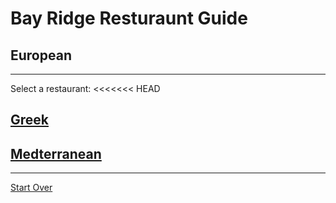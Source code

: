 # Bay Ridge Resturaunt Guide
## European
---
Select a restaurant:
<<<<<<< HEAD
## [Greek](greek.md)
## [Medterranean](mediterranean.md)
---
[Start Over](../home.md)
